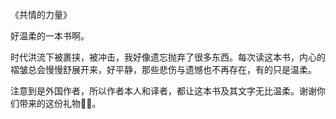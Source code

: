 《共情的力量》

好温柔的一本书啊。

时代洪流下被裹挟，被冲击，我好像遗忘抛弃了很多东西。每次读这本书，内心的褶皱总会慢慢舒展开来，好平静，那些悲伤与遗憾也不再存在，有的只是温柔。

注意到是外国作者，所以作者本人和译者，都让这本书及其文字无比温柔。谢谢你们带来的这份礼物🌷💐。